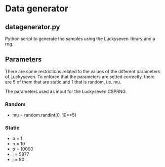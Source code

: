 # Data generator

## datagenerator.py

Python script to generate the samples using the Luckyseven library and a rng.

## Parameters

There are some restrictions related to the values of the different parameters of Luckyseven. To enforce that the parameters are setted correctly, there are 5 of them that are static and 1 that is random, i.e. mu.

The parameters used as input for the Luckyseven CSPRNG. 

### Random
- mu = random.randint(0, 10**5)

### Static
- b = 1
- n = 10
- p = 10000
- i = 5877
- j = 80

